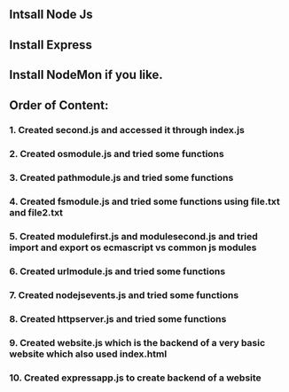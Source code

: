 ## Intsall Node Js
## Install Express
## Install NodeMon if you like.


## Order of Content: 
### 1. Created second.js and accessed it through index.js
### 2. Created osmodule.js and tried some functions
### 3. Created pathmodule.js and tried some functions
### 4. Created fsmodule.js and tried some functions using file.txt and file2.txt
### 5. Created modulefirst.js and modulesecond.js and tried import and export os ecmascript vs common js modules
### 6. Created urlmodule.js and tried some functions
### 7. Created nodejsevents.js and tried some functions
### 8. Created httpserver.js and tried some functions
### 9. Created website.js which is the backend of a very basic website which also used index.html
### 10. Created expressapp.js to create backend of a website